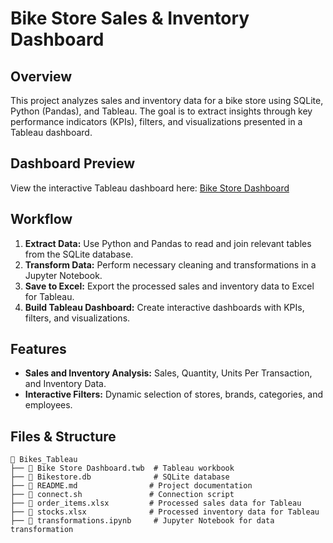 # Bike Store Sales & Inventory Dashboard

## Overview

This project analyzes sales and inventory data for a bike store using SQLite, Python (Pandas), and Tableau. The goal is to extract insights through key performance indicators (KPIs), filters, and visualizations presented in a Tableau dashboard.

## Dashboard Preview

View the interactive Tableau dashboard here: [Bike Store Dashboard](https://bit.ly/bikes_tableau)

## Workflow

1. **Extract Data:** Use Python and Pandas to read and join relevant tables from the SQLite database.
2. **Transform Data:** Perform necessary cleaning and transformations in a Jupyter Notebook.
3. **Save to Excel:** Export the processed sales and inventory data to Excel for Tableau.
4. **Build Tableau Dashboard:** Create interactive dashboards with KPIs, filters, and visualizations.

## Features

- **Sales and Inventory Analysis:** Sales, Quantity, Units Per Transaction, and Inventory Data.
- **Interactive Filters:** Dynamic selection of stores, brands, categories, and employees.

## Files & Structure

```
📂 Bikes_Tableau
├── 📜 Bike Store Dashboard.twb  # Tableau workbook
├── 📜 Bikestore.db              # SQLite database
├── 📜 README.md                # Project documentation
├── 📜 connect.sh               # Connection script
├── 📜 order_items.xlsx         # Processed sales data for Tableau
├── 📜 stocks.xlsx              # Processed inventory data for Tableau
├── 📜 transformations.ipynb     # Jupyter Notebook for data transformation
```
